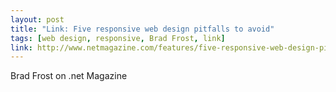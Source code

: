 ```yaml
---
layout: post
title: "Link: Five responsive web design pitfalls to avoid"
tags: [web design, responsive, Brad Frost, link]
link: http://www.netmagazine.com/features/five-responsive-web-design-pitfalls-avoid
---
```


Brad Frost on .net Magazine